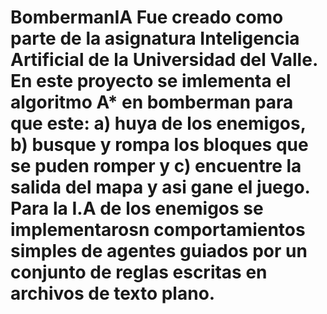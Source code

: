 # BombermanIA Fue creado como parte de la asignatura Inteligencia Artificial de la Universidad del Valle. En este proyecto se imlementa el algoritmo A* en bomberman para que este: a) huya de los enemigos, b) busque y rompa los bloques que se puden romper y c) encuentre la salida del mapa y asi gane el juego. Para la I.A de los enemigos se implementarosn comportamientos simples de agentes guiados por un conjunto de reglas escritas en archivos de texto plano.

